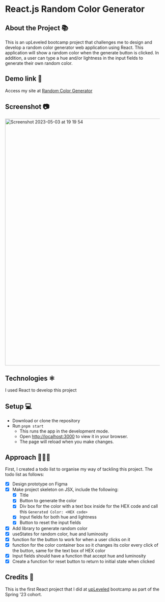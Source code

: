 # React.js Random Color Generator

## About the Project 📚
This is an upLeveled bootcamp project that challenges me to design and develop a random color generator web application using React. This application will show a random color when the generate button is clicked. In addition, a user can type a hue and/or lightness in the input fields to generate their own random color.

## Demo link 🔗
Access my site at [Random Color Generator](https://melodious-capybara-c916c4.netlify.app/)

## Screenshot 📷
<img width="800" alt="Screenshot 2023-05-03 at 19 19 54" src="https://user-images.githubusercontent.com/121162907/235992350-adb08d00-0430-4a5c-866c-24e70dda3214.png">

## Technologies ⚛️
I used React to develop this project

## Setup 💻
- Download or clone the repository
- Run `pnpm start`
  - This runs the app in the development mode.
  - Open [http://localhost:3000](http://localhost:3000) to view it in your browser.
  - The page will reload when you make changes.
  
## Approach 🚶🏻‍♀️
First, I created a todo list to organise my way of tackling this project. The todo list as follows:
- [x] Design prototype on Figma
- [x] Make project skeleton on JSX, include the following:
  - [x] Title
  - [x] Button to generate the color
  - [x] Div box for the color with a text box inside for the HEX code and call this `Generated Color: <HEX code>`
  - [x] Input fields for both hue and lightness
  - [x] Button to reset the input fields
- [x] Add library to generate random color
- [x] useStates for random color, hue and luminosity
- [x] function for the button to work for when a user clicks on it
- [x] function for the color container box so it changes its color every click of the button, same for the text box of HEX color
- [x] Input fields should have a function that accept hue and luminosity
- [x] Create a function for reset button to return to initial state when clicked

## Credits 📝
This is the first React project that I did at [upLeveled](https://upleveled.io/) bootcamp as part of the Spring '23 cohort.
